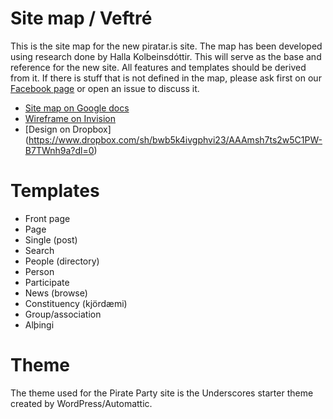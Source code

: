 # Site map / Veftré

This is the site map for the new piratar.is site. The map has been developed using research done by Halla Kolbeinsdóttir. This will serve as the base and reference for the new site. All features and templates should be derived from it. If there is stuff that is not defined in the map, please ask first on our [Facebook page](https://www.facebook.com/groups/153461471471460/) or open an issue to discuss it.

* [Site map on Google docs](https://docs.google.com/document/d/1lOsphPWbUIDPF5ExBk-NgaIr8FC7naqt50YmIFsUDpY/edit?usp=sharing)
* [Wireframe on Invision](https://invis.io/ZN511PW8J)
* [Design on Dropbox] (https://www.dropbox.com/sh/bwb5k4ivgphvi23/AAAmsh7ts2w5C1PW-B7TWnh9a?dl=0)

# Templates

* Front page
* Page
* Single (post)
* Search
* People (directory)
* Person
* Participate
* News (browse)
* Constituency (kjördæmi)
* Group/association
* Alþingi

# Theme

The theme used for the Pirate Party site is the Underscores starter theme created by WordPress/Automattic.
